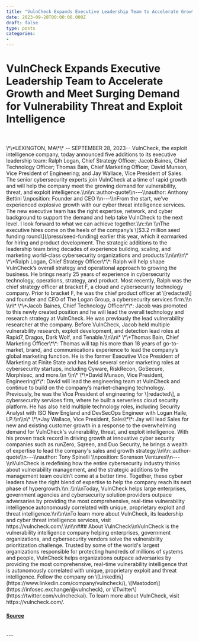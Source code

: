 ```yaml
---
title: "VulnCheck Expands Executive Leadership Team to Accelerate Growth and Meet Surging Demand for Vulnerability Threat and Exploit Intelligence"
date: 2023-09-28T00:00:00.000Z
draft: false
type: posts
categories: 
- 
---
```

# VulnCheck Expands Executive Leadership Team to Accelerate Growth and Meet Surging Demand for Vulnerability Threat and Exploit Intelligence

<br/>

<br/>
\*\*LEXINGTON, MA\*\* -- SEPTEMBER 28, 2023-- VulnCheck, the exploit intelligence company, today announced five additions to its executive leadership team: Ralph Logan, Chief Strategy Officer; Jacob Baines, Chief Technology Officer; Thomas Bain, Chief Marketing Officer; David Munson, Vice President of Engineering; and Jay Wallace, Vice President of Sales. The senior cybersecurity experts join VulnCheck at a time of rapid growth and will help the company meet the growing demand for vulnerability, threat, and exploit intelligence.\\n\\n::author-quote\\n---\\nauthor: Anthony Bettini \\nposition: Founder and CEO \\n---\\nFrom the start, we’ve experienced explosive growth with our cyber threat intelligence services. The new executive team has the right expertise, network, and cyber background to support the demand and help take VulnCheck to the next level. I look forward to what we can achieve together.\\n::\\n \\nThe executive hires come on the heels of the company’s \[$3.2 million seed funding round\](/press/seed-funding) earlier this year, which it earmarked for hiring and product development. The strategic additions to the leadership team bring decades of experience building, scaling, and marketing world-class cybersecurity organizations and products:\\n\\n\\n\* \*\*Ralph Logan, Chief Strategy Officer\*\*: Ralph will help shape VulnCheck’s overall strategy and operational approach to growing the business. He brings nearly 25 years of experience in cybersecurity technology, operations, strategy, and product. Most recently, Ralph was the chief strategy officer at bracket F, a cloud and cybersecurity technology company. Prior to bracket F, he was the chief product officer at \[redacted\] and founder and CEO of The Logan Group, a cybersecurity services firm.\\n \\n\* \*\*Jacob Baines, Chief Technology Officer\*\*: Jacob was promoted to this newly created position and he will lead the overall technology and research strategy at VulnCheck. He was previously the lead vulnerability researcher at the company. Before VulnCheck, Jacob held multiple vulnerability research, exploit development, and detection lead roles at Rapid7, Dragos, Dark Wolf, and Tenable.\\n\\n\* \*\*Thomas Bain, Chief Marketing Officer\*\*: Thomas will tap his more than 18 years of go-to-market, brand, and communications experience to lead the company’s global marketing function. He is the former Executive Vice President of Marketing at Finite State and has held several senior marketing roles at cybersecurity startups, including Cyware, RiskRecon, GoSecure, Morphisec, and more.\\n \\n\* \*\*David Munson, Vice President, Engineering\*\*: David will lead the engineering team at VulnCheck and continue to build on the company’s market-changing technology. Previously, he was the Vice President of engineering for \[redacted\], a cybersecurity services firm, where he built a serverless cloud security platform. He has also held multiple technology roles, including Security Analyst with ISO New England and DevSecOps Engineer with Logan Haile, LP.\\n\\n\* \*\*Jay Wallace, Vice President, Sales\*\*: Jay will lead Sales for new and existing customer growth in a response to the overwhelming demand for VulnCheck's vulnerability, threat, and exploit intelligence. With his proven track record in driving growth at innovative cyber security companies such as runZero, Sqreen, and Duo Security, he brings a wealth of expertise to lead the company's sales and growth strategy.\\n\\n::author-quote\\n---\\nauthor: Tony Spinelli \\nposition: Sorenson Ventures\\n---\\nVulnCheck is redefining how the entire cybersecurity industry thinks about vulnerability management, and the strategic additions to the management team couldn’t come at a better time. Together, these cyber leaders have the right blend of expertise to help the company reach its next phase of hypergrowth.\\n::\\n\\nToday, VulnCheck helps large enterprises, government agencies and cybersecurity solution providers outpace adversaries by providing the most comprehensive, real-time vulnerability intelligence autonomously correlated with unique, proprietary exploit and threat intelligence.\\n\\n\\nTo learn more about VulnCheck, its leadership and cyber threat intelligence services, visit https://vulncheck.com/.\\n\\n### About VulnCheck\\nVulnCheck is the vulnerability intelligence company helping enterprises, government organizations, and cybersecurity vendors solve the vulnerability prioritization challenge. Trusted by some of the world's largest organizations responsible for protecting hundreds of millions of systems and people, VulnCheck helps organizations outpace adversaries by providing the most comprehensive, real-time vulnerability intelligence that is autonomously correlated with unique, proprietary exploit and threat intelligence. Follow the company on \[LinkedIn\](https://www.linkedin.com/company/vulncheck/), \[Mastodon\](https://infosec.exchange/@vulncheck), or \[Twitter\](https://twitter.com/vulncheckai). To learn more about VulnCheck, visit https://vulncheck.com/.

#### [Source](https://vulncheck.com/blog/expanding-leadership)

<br/>
---
